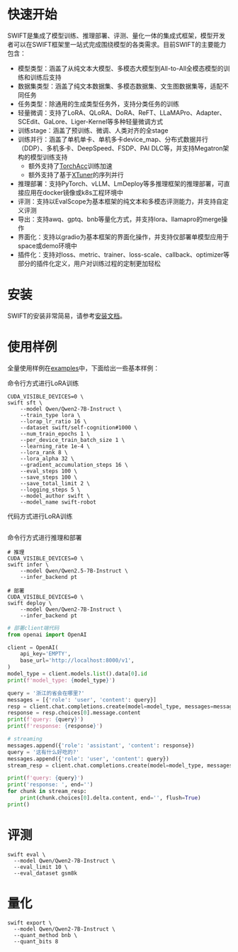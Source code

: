 # 快速开始

SWIFT是集成了模型训练、推理部署、评测、量化一体的集成式框架，模型开发者可以在SWIFT框架里一站式完成围绕模型的各类需求。目前SWIFT的主要能力包含：

- 模型类型：涵盖了从纯文本大模型、多模态大模型到All-to-All全模态模型的训练和训练后支持
- 数据集类型：涵盖了纯文本数据集、多模态数据集、文生图数据集等，适配不同任务
- 任务类型：除通用的生成类型任务外，支持分类任务的训练
- 轻量微调：支持了LoRA、QLoRA、DoRA、ReFT、LLaMAPro、Adapter、SCEdit、GaLore、Liger-Kernel等多种轻量微调方式
- 训练stage：涵盖了预训练、微调、人类对齐的全stage
- 训练并行：涵盖了单机单卡、单机多卡device_map、分布式数据并行（DDP）、多机多卡、DeepSpeed、FSDP、PAI DLC等，并支持Megatron架构的模型训练支持
  - 额外支持了[TorchAcc](https://github.imc.re/AlibabaPAI/torchacc)训练加速
  - 额外支持了基于[XTuner](https://github.com/InternLM/xtuner)的序列并行
- 推理部署：支持PyTorch、vLLM、LmDeploy等多推理框架的推理部署，可直接应用在docker镜像或k8s工程环境中
- 评测：支持以EvalScope为基本框架的纯文本和多模态评测能力，并支持自定义评测
- 导出：支持awq、gptq、bnb等量化方式，并支持lora、llamapro的merge操作
- 界面化：支持以gradio为基本框架的界面化操作，并支持仅部署单模型应用于space或demo环境中
- 插件化：支持对loss、metric、trainer、loss-scale、callback、optimizer等部分的插件化定义，用户对训练过程的定制更加轻松

# 安装

SWIFT的安装非常简易，请参考[安装文档](./SWIFT安装.md)。

# 使用样例

全量使用样例在[examples](https://github.com/modelscope/ms-swift/tree/main/examples)中，下面给出一些基本样例：

命令行方式进行LoRA训练
```shell
CUDA_VISIBLE_DEVICES=0 \
swift sft \
    --model Qwen/Qwen2-7B-Instruct \
    --train_type lora \
    --lorap_lr_ratio 16 \
    --dataset swift/self-cognition#1000 \
    --num_train_epochs 1 \
    --per_device_train_batch_size 1 \
    --learning_rate 1e-4 \
    --lora_rank 8 \
    --lora_alpha 32 \
    --gradient_accumulation_steps 16 \
    --eval_steps 100 \
    --save_steps 100 \
    --save_total_limit 2 \
    --logging_steps 5 \
    --model_author swift \
    --model_name swift-robot
```

代码方式进行LoRA训练
```python

```

命令行方式进行推理和部署
```shell
# 推理
CUDA_VISIBLE_DEVICES=0 \
swift infer \
    --model Qwen/Qwen2.5-7B-Instruct \
    --infer_backend pt
```

```shell
# 部署
CUDA_VISIBLE_DEVICES=0 \
swift deploy \
    --model Qwen/Qwen2-7B-Instruct \
    --infer_backend pt
```

```python
# 部署client端代码
from openai import OpenAI

client = OpenAI(
    api_key='EMPTY',
    base_url='http://localhost:8000/v1',
)
model_type = client.models.list().data[0].id
print(f'model_type: {model_type}')

query = '浙江的省会在哪里?'
messages = [{'role': 'user', 'content': query}]
resp = client.chat.completions.create(model=model_type, messages=messages, seed=42)
response = resp.choices[0].message.content
print(f'query: {query}')
print(f'response: {response}')

# streaming
messages.append({'role': 'assistant', 'content': response})
query = '这有什么好吃的?'
messages.append({'role': 'user', 'content': query})
stream_resp = client.chat.completions.create(model=model_type, messages=messages, stream=True, seed=42)

print(f'query: {query}')
print('response: ', end='')
for chunk in stream_resp:
    print(chunk.choices[0].delta.content, end='', flush=True)
print()
```

# 评测
```shell
swift eval \
  --model Qwen/Qwen2-7B-Instruct \
  --eval_limit 10 \
  --eval_dataset gsm8k
```

# 量化
```shell
swift export \
  --model Qwen/Qwen2-7B-Instruct \
  --quant_method bnb \
  --quant_bits 8
```
